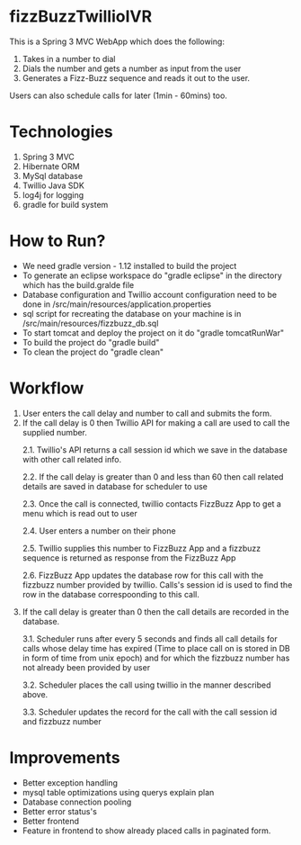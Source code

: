 fizzBuzzTwillioIVR
==================

This is a Spring 3 MVC WebApp which does the following:<br />
1) Takes in a number to dial <br />
2) Dials the number and gets a number as input from the user <br />
3) Generates a Fizz-Buzz sequence and reads it out to the user. <br />

Users can also schedule calls for later (1min - 60mins) too.

Technologies
======================
<ol>
   <li>Spring 3 MVC</li>
   <li>Hibernate ORM</li>
   <li>MySql database</li>
   <li>Twillio Java SDK</li>
   <li>log4j for logging</li>
   <li>gradle for build system</li>
</ol>

How to Run?
=====================
<ul>
<li> We need gradle version - 1.12 installed to build the project</li>
<li> To generate an eclipse workspace do "gradle eclipse" in the directory which has the build.gralde file</li>
<li> Database configuration and Twillio account configuration need to be done in /src/main/resources/application.properties</li>
<li> sql script for recreating the database on your machine is in /src/main/resources/fizzbuzz_db.sql</li>
<li> To start tomcat and deploy the project on it do "gradle tomcatRunWar"</li>
<li> To build the project do "gradle build"</li>
<li> To clean the project do "gradle clean"</li>
</ul>


Workflow
=====================
<ol>
<li> User enters the call delay and number to call and submits the form.</li>
<li> If the call delay is 0 then Twillio API for making a call are used to call the supplied number.
<p>2.1. Twillio's API returns a call session id which we save in the database with other call related info. </p>
<p>2.2. If the call delay is greater than 0 and less than 60 then call related details are saved in database for scheduler to use</p>
<p>2.3. Once the call is connected, twillio contacts FizzBuzz App to get a menu which is read out to user</p>
<p>2.4. User enters a number on their phone</p>
<p>2.5. Twillio supplies this number to FizzBuzz App and a fizzbuzz sequence is returned as response from the FizzBuzz App</p>
<p>2.6. FizzBuzz App updates the database row for this call with the fizzbuzz number provided by twillio. Calls's session id is used to find the row in the database correspoonding to this call.</p>
</li>
<li>If the call delay is greater than 0 then the call details are recorded in the database.<br />
<p>3.1. Scheduler runs after every 5 seconds and finds all call details for calls whose delay time has expired (Time to place call on is stored in DB in form of time from unix epoch) and for which the fizzbuzz number has not already been provided by user </p>
<p>3.2. Scheduler places the call using twillio in the manner described above.</p>
<p>3.3. Scheduler updates the record for the call with the call session id and fizzbuzz number</p>
</li>
</ol>


Improvements
======================
<ul>
   <li>Better exception handling</li>
   <li>mysql table optimizations using querys explain plan</li>
   <li>Database connection pooling</li>
   <li>Better error status's </li>
   <li>Better frontend</li>
   <li>Feature in frontend to show already placed calls in paginated form.</li>
</ul>
